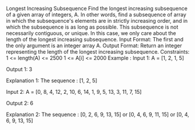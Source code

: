 Longest Increasing Subsequence
Find the longest increasing subsequence of a given array of integers, A. In other words, find a subsequence of array in which the subsequence's elements are in strictly increasing order, and in which the subsequence is as long as possible. This subsequence is not necessarily contiguous, or unique. In this case, we only care about the length of the longest increasing subsequence.
 Input Format:
The first and the only argument is an integer array A.
Output Format:
Return an integer representing the length of the longest increasing subsequence.
Constraints:
1 <= length(A) <= 2500
1 <= A[i] <= 2000
Example :
Input 1:
    A = [1, 2, 1, 5]

Output 1:
    3

Explanation 1:
    The sequence : [1, 2, 5]

Input 2:
    A = [0, 8, 4, 12, 2, 10, 6, 14, 1, 9, 5, 13, 3, 11, 7, 15]

Output 2:
    6

Explanation 2:
    The sequence : [0, 2, 6, 9, 13, 15] or [0, 4, 6, 9, 11, 15] or [0, 4, 6, 9, 13, 15]
